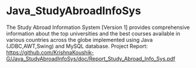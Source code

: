 # Java_StudyAbroadInfoSys
The Study Abroad Information System [Version 1] provides comprehensive information about the top universities and the best courses available in various countries across the globe implemented using Java (JDBC,AWT,Swing) and MySQL database.
Project Report: https://github.com/KrishnaKoushik-G/Java_StudyAbroadInfoSys/doc/Report_Study_Abroad_Info_Sys.pdf
